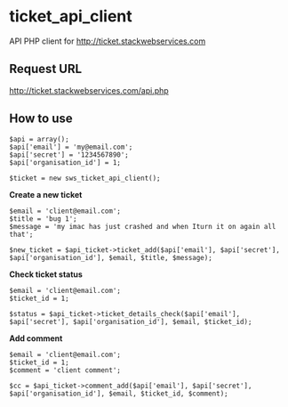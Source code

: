 # ticket_api_client

API PHP client for http://ticket.stackwebservices.com

## Request URL

http://ticket.stackwebservices.com/api.php

## How to use

```
$api = array();
$api['email'] = 'my@email.com';
$api['secret'] = '1234567890';
$api['organisation_id'] = 1;

$ticket = new sws_ticket_api_client();
```

**Create a new ticket**

```
$email = 'client@email.com';
$title = 'bug 1';
$message = 'my imac has just crashed and when Iturn it on again all that';

$new_ticket = $api_ticket->ticket_add($api['email'], $api['secret'], $api['organisation_id'], $email, $title, $message);
```

**Check ticket status**

```
$email = 'client@email.com';
$ticket_id = 1;

$status = $api_ticket->ticket_details_check($api['email'], $api['secret'], $api['organisation_id'], $email, $ticket_id);
```

**Add comment**

```
$email = 'client@email.com';
$ticket_id = 1;
$comment = 'client comment';

$cc = $api_ticket->comment_add($api['email'], $api['secret'], $api['organisation_id'], $email, $ticket_id, $comment);
```
